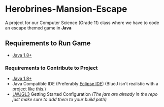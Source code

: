 # Herobrines-Mansion-Escape
A project for our Computer Science (Grade 11) class where we have to code an escape themed game in **Java**

## Requirements to Run Game
- [Java 1.8+](https://www.java.com/)

### Requirements to Contribute to Project
- [Java 1.8+](https://www.java.com/)
- Java Compatible IDE (Preferably [Eclipse IDE](eclipse.org/downloads/packages/installer)) (BlueJ isn't realistic with a project like this.)
- [LWJGL3](https://www.lwjgl.org/) Getting Started Configuration *(The jars are already in the repo just make sure to add them to your build path)*